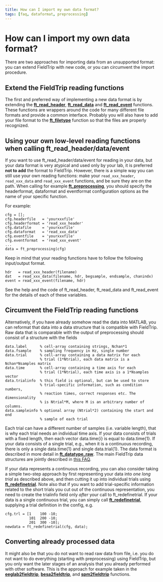 ```yaml
---
title: How can I import my own data format?
tags: [faq, dataformat, preprocessing]
---
```


# How can I import my own data format?

There are two approaches for importing data from an unsupported format: you can extend FieldTrip with new code, or you can circumvent the import procedure.

## Extend the FieldTrip reading functions

The first and preferred way of implementing a new data format is by extending the **[ft_read_header](/reference/fileio/ft_read_header)**, **[ft_read_data](/reference/fileio/ft_read_data)** and **[ft_read_event](/reference/fileio/ft_read_event)** functions. These functions are wrappers around the code for many different file formats and provide a common interface. Probably you will also have to add your file format to the **[ft_filetype](/reference/fileio/ft_filetype)** function so that the files are properly recognized.

## Using your own low-level reading functions when calling ft_read_header/data/event

If you want to use ft_read_header/data/event for reading in your data, but your data format is very atypical and used only by your lab, it is preferred **not to add** the format to FieldTrip. However, there is a simple way you can still use your own reading functions: make your `read_xxx_header`, `read_xxx_data` and `read_xxx_event` functions, and be sure they are on the path. When calling for example **[ft_preprocessing](/reference/ft_preprocessing)**, you should specify the headerformat, dataformat and eventformat configuration options as the name of your specific function.

For example:

    cfg = [];
    cfg.headerfile   = 'yourxxxfile'
    cfg.headerformat = 'read_xxx_header'
    cfg.datafile     = 'yourxxxfile'
    cfg.dataformat   = 'read_xxx_data'
    cfg.eventfile    = 'yourxxxfile'
    cfg.eventformat  = 'read_xxx_event'
    ...
    data = ft_preprocessing(cfg)

Keep in mind that your reading functions have to follow the following input/output format.  

    hdr   = read_xxx_header(filename)
    dat   = read_xxx_data(filename, hdr, begsample, endsample, chanindx)
    event = read_xxx_event(filename, hdr)

See the help and the code of ft_read_header, ft_read_data and ft_read_event for the details of each of these variables.

## Circumvent the FieldTrip reading functions

Alternatively, if you have already somehow read the data into MATLAB, you can reformat that data into a data structure that is compatible with FieldTrip. Raw data that is comparable with the output of preprocessing should consist of a structure with the fields

    data.label      % cell-array containing strings, Nchan*1
    data.fsample    % sampling frequency in Hz, single number
    data.trial      % cell-array containing a data matrix for each
                    % trial (1*Ntrial), each data matrix is a Nchan*Nsamples matrix
    data.time       % cell-array containing a time axis for each
                    % trial (1*Ntrial), each time axis is a 1*Nsamples vector
    data.trialinfo  % this field is optional, but can be used to store
                    % trial-specific information, such as condition numbers,
                    % reaction times, correct responses etc. The dimensionality
                    % is Ntrial*M, where M is an arbitrary number of columns.
    data.sampleinfo % optional array (Ntrial*2) containing the start and end
                    % sample of each trial

Each trial can have a different number of samples (i.e. variable length), that is why each trial needs an individual time axis. If your data consists of trials with a fixed length, then each vector data.time{i} is equal to data.time{1}. If your data consists of a single trial, e.g., when it is a continuous recording, there is only a single data.time{1} and single data.trial{1}. The data format is described in more detail in **[ft_datatype_raw](/reference/utilities/ft_datatype_raw)**. The main FieldTrip data structures are jointly described in [this FAQ](/faq/how_are_the_various_data_structures_defined).

If your data represents a continuous recording, you can also consider taking a simple two-step approach by first representing your data into _one long trial_ as described above, and then cutting it up into individual trials using **[ft_redefinetrial](/reference/ft_redefinetrial)**. Note also that if you want to add trial-specific information related to the short trials you cut out of the continuous representation, you need to create the trialinfo field only _after_ your call to ft_redefinetrial. If your data is a single continuous trial, you can simply call **[ft_redefinetrial](/reference/ft_redefinetrial)**, supplying a trial definition in the config, e.g.

    cfg.trl = [1    100 -10;
               101  200 -10;
               201  300 -10];
    newdata = ft_redefinetrial(cfg, data);

## Converting already processed data

It might also be that you do not want to read raw data from file, i.e. you do not want to do everything (starting with preprocessing) using FieldTrip, but you only want the later stages of an analysis that you already performed with other software. This is the approach for example taken in the **[eeglab2fieldtrip](/reference/external/eeglab/eeglab2fieldtrip)**, **[besa2fieldtrip](/reference/besa2fieldtrip)**, and **[spm2fieldtrip](/reference/s/2fieldtrip.m)** functions.
